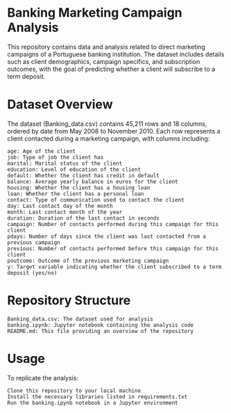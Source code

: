 # Banking Marketing Campaign Analysis

This repository contains data and analysis related to direct marketing campaigns of a Portuguese banking institution. The dataset includes details such as client demographics, campaign specifics, and subscription outcomes, with the goal of predicting whether a client will subscribe to a term deposit.

# Dataset Overview

The dataset (Banking_data.csv) contains 45,211 rows and 18 columns, ordered by date from May 2008 to November 2010. Each row represents a client contacted during a marketing campaign, with columns including:

    age: Age of the client
    job: Type of job the client has
    marital: Marital status of the client
    education: Level of education of the client
    default: Whether the client has credit in default
    balance: Average yearly balance in euros for the client
    housing: Whether the client has a housing loan
    loan: Whether the client has a personal loan
    contact: Type of communication used to contact the client
    day: Last contact day of the month
    month: Last contact month of the year
    duration: Duration of the last contact in seconds
    campaign: Number of contacts performed during this campaign for this client
    pdays: Number of days since the client was last contacted from a previous campaign
    previous: Number of contacts performed before this campaign for this client
    poutcome: Outcome of the previous marketing campaign
    y: Target variable indicating whether the client subscribed to a term deposit (yes/no)

# Repository Structure

    Banking_data.csv: The dataset used for analysis
    banking.ipynb: Jupyter notebook containing the analysis code
    README.md: This file providing an overview of the repository

# Usage

To replicate the analysis:

    Clone this repository to your local machine
    Install the necessary libraries listed in requirements.txt
    Run the banking.ipynb notebook in a Jupyter environment
